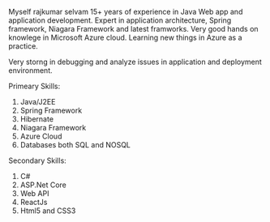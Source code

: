 Myself rajkumar selvam 15+ years of experience in Java Web app and application development. 
Expert in application architecture, Spring framework, Niagara Framework and latest framworks.
Very good hands on knowlege in Microsoft Azure cloud. Learning new things in Azure as a practice.

Very storng in debugging and analyze issues in application and deployment environment. 

Primeary Skills:
1) Java/J2EE
2) Spring Framework
3) Hibernate
4) Niagara Framework
5) Azure Cloud
6) Databases both SQL and NOSQL

Secondary Skills:
1) C#
2) ASP.Net Core
3) Web API
4) ReactJs
5) Html5 and CSS3
